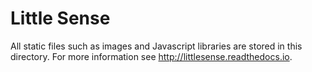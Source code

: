 # Little Sense
All static files such as images and Javascript libraries are stored in this directory. For more information see http://littlesense.readthedocs.io.